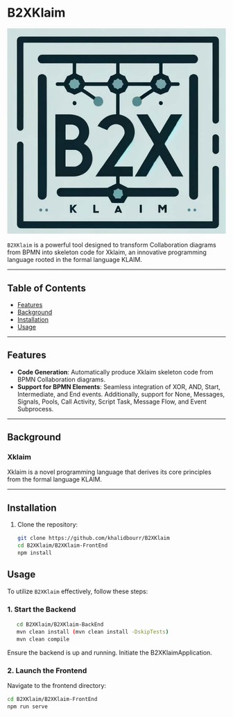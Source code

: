 # B2XKlaim

![B2XKlaim Logo](https://github.com/khalidbourr/B2XKlaim/blob/main/b2xklaim.jpg) <!-- To add a logo here -->

`B2XKlaim` is a powerful tool designed to transform Collaboration diagrams from BPMN into skeleton code for Xklaim, an innovative programming language rooted in the formal language KLAIM.

---

## Table of Contents

- [Features](#features)
- [Background](#background)
- [Installation](#installation)
- [Usage](#usage)

---

## Features

- **Code Generation**: Automatically produce Xklaim skeleton code from BPMN Collaboration diagrams.
- **Support for BPMN Elements**: Seamless integration of XOR, AND, Start, Intermediate, and End events. Additionally, support for None, Messages, Signals, Pools, Call Activity, Script Task, Message Flow, and Event Subprocess.

---

## Background

### Xklaim

Xklaim is a novel programming language that derives its core principles from the formal language KLAIM. 

---

## Installation

1. Clone the repository:
   ```bash
   git clone https://github.com/khalidbourr/B2XKlaim
   cd B2XKlaim/B2XKlaim-FrontEnd
   npm install
   ```
## Usage

To utilize `B2XKlaim` effectively, follow these steps:

### 1. Start the Backend

```bash
   cd B2XKlaim/B2XKlaim-BackEnd
   mvn clean install (mvn clean install -DskipTests)
   mvn clean compile
```
Ensure the backend is up and running. Initiate the B2XKlaimApplication.

### 2. Launch the Frontend

Navigate to the frontend directory:

   ```bash
   cd B2XKlaim/B2XKlaim-FrontEnd
   npm run serve
